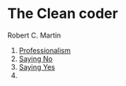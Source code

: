 # The Clean coder
Robert C. Martin

1. [Professionalism](professionalism.md)
2. [Saying No](saying-no.md)
3. [Saying Yes](saying-yes.md)
5. 